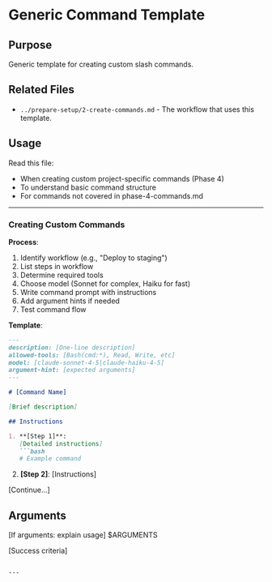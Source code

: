 # Generic Command Template

## Purpose

Generic template for creating custom slash commands.

## Related Files

- `../prepare-setup/2-create-commands.md` - The workflow that uses this template.

## Usage

Read this file:
- When creating custom project-specific commands (Phase 4)
- To understand basic command structure
- For commands not covered in phase-4-commands.md

---

### Creating Custom Commands

**Process**:
1. Identify workflow (e.g., "Deploy to staging")
2. List steps in workflow
3. Determine required tools
4. Choose model (Sonnet for complex, Haiku for fast)
5. Write command prompt with instructions
6. Add argument hints if needed
7. Test command flow

**Template**:
```markdown
---
description: [One-line description]
allowed-tools: [Bash(cmd:*), Read, Write, etc]
model: [claude-sonnet-4-5|claude-haiku-4-5]
argument-hint: [expected arguments]
---

# [Command Name]

[Brief description]

## Instructions

1. **[Step 1]**:
   [Detailed instructions]
   ```bash
   # Example command
````

2. **[Step 2]**:
   [Instructions]

[Continue...]

## Arguments

[If arguments: explain usage]
$ARGUMENTS

[Success criteria]

```

---
